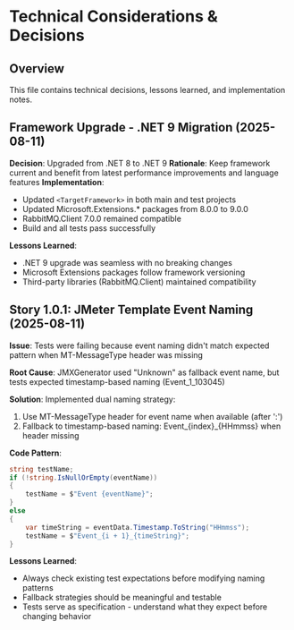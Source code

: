 # Technical Considerations & Decisions

## Overview
This file contains technical decisions, lessons learned, and implementation notes.

## Framework Upgrade - .NET 9 Migration (2025-08-11)

**Decision**: Upgraded from .NET 8 to .NET 9
**Rationale**: Keep framework current and benefit from latest performance improvements and language features
**Implementation**:
- Updated `<TargetFramework>` in both main and test projects
- Updated Microsoft.Extensions.* packages from 8.0.0 to 9.0.0  
- RabbitMQ.Client 7.0.0 remained compatible
- Build and all tests pass successfully

**Lessons Learned**:
- .NET 9 upgrade was seamless with no breaking changes
- Microsoft Extensions packages follow framework versioning
- Third-party libraries (RabbitMQ.Client) maintained compatibility

## Story 1.0.1: JMeter Template Event Naming (2025-08-11)

**Issue**: Tests were failing because event naming didn't match expected pattern when MT-MessageType header was missing

**Root Cause**: JMXGenerator used "Unknown" as fallback event name, but tests expected timestamp-based naming (Event_1_103045)

**Solution**: Implemented dual naming strategy:
1. Use MT-MessageType header for event name when available (after ':')
2. Fallback to timestamp-based naming: Event_{index}_{HHmmss} when header missing

**Code Pattern**:
```csharp
string testName;
if (!string.IsNullOrEmpty(eventName))
{
    testName = $"Event {eventName}";
}
else
{
    var timeString = eventData.Timestamp.ToString("HHmmss");
    testName = $"Event_{i + 1}_{timeString}";
}
```

**Lessons Learned**:
- Always check existing test expectations before modifying naming patterns
- Fallback strategies should be meaningful and testable
- Tests serve as specification - understand what they expect before changing behavior 